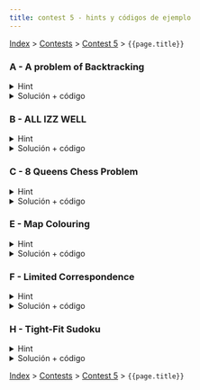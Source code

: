 ```yaml
---
title: contest 5 - hints y códigos de ejemplo
---
```


[Index](../index) > [Contests](../contests) > [Contest 5](../contests#contest-5) > ```{{page.title}}```

### A - A problem of Backtracking
<details> 
  <summary>Hint</summary>
  Gracias a los límites este problema se puede resolver de dos formas:
  1) fuerza bruta pura: iterar sobre todas las permutaciones lexicográficamente (muy fácil)
  2) backtracking: iterar sobre todas las permutaciones con una función recursiva y agregando podas (un poquito más difícil pero vale la pena)
</details>
<details> 
  <summary>Solución + código</summary>
  Si usamos la opción uno del hint, la solución es facilísima. En C++ existe la función next_permutation() que nos permite iterar sobre las permutaciones en orden lexicográfico. <a href="https://github.com/PabloMessina/Competitive-Programming-Material/blob/master/Solved%20problems/SPOJ/BTCK_A-problem-of-Backtracking_v1.cpp">Código de ejemplo 1</a>.
  La otra opción es hacerlo con backtracking. En este caso podemos construir la permutación de izquierda a derecha, en cada posición iterando sobre los dígitos de 0 a 9 (de menor a mayor, para iterar en orden lexicográfico). Podemos agregar podas. Dos podas que se me ocurrieron a mí: 1) descartar dígitos que ya se pusieron antes y 2) descartar dígitos que al ponerlos hacen que nuestra suma hasta el momento supere la cota K. Para la primera podemos agregar un argumento 'mask' a la función del backtracking cuyos bits nos indican los dígitos ya puestos, y para la suma hasta el momento podemos agregar un argumento 'accsum' con la suma acumulada. <a href="https://github.com/PabloMessina/Competitive-Programming-Material/blob/master/Solved%20problems/SPOJ/BTCK_A-problem-of-Backtracking_v2.cpp">Código de ejemplo 2</a>.
</details>

### B - ALL IZZ WELL
<details> 
  <summary>Hint</summary>
  Si fijamos un punto de partida en la matriz, entonces podemos hacer backtracking para explorar todo el universo de posibles caminos válidos que forman el string "ALLIZZWELL" que comienzan en esa posición. Para ello, notar que en cada paso tenemos que ir decidiendo cuál va a ser nuestra siguiente celda.
</details>
<details> 
  <summary>Solución + código</summary>
  Hacemos un doble for iterando sobre todas las celdas. Por cada celda, asumimos que dicha celda es nuestro punto de partida y lanzamos un backtracking para encontrar un camino que forme el string "ALLIZZWELL". En cada llamada de la función backtracking verificamos si la celda en que estamos parados tiene el caracter que corresponde al índice actual en el que vamos en "ALLIZZWELL". Luego intentamos completar el resto del path recursivamente llamando la función de backtracking sobre alguna de las 8 celdas adyacentes (siempre y cuando la celda adyacente no haya sido visitada ya, eso se puede chequear con una matriz booleana auxiliar). Si en algún momento un backtracking retorna true, se puede, si todos los backtrackings retornaron false, no se puede.  <a href="https://github.com/PabloMessina/Competitive-Programming-Material/blob/master/Solved%20problems/SPOJ/ALLIZWEL.cpp">Código de ejemplo</a>.
</details>

### C - 8 Queens Chess Problem
<details> 
  <summary>Hint</summary>
  Dos reinas no pueden compartir columna, así que podemos primero simplificar el problema a tener una reina por columna. Entonces ahora el problema se nos reduce a iterar sobre las columnas y en cada columna decidir en qué fila poner la reina de esa columna (excepto para la columna de la reina fija, donde estamos obligados a hacerle caso al input). Entonces podemos hacer backtracking para explorar este árbol de decisiones y encontrar todas las soluciones, aprovechando las líneas de ataque de las reinas para hacer muchas podas.
</details>
<details> 
  <summary>Solución + código</summary>
  Hacemos un backtracking que recibe como argumento la columna actual (inicialmente c = 0), e iteramos sobre las celdas de la columna verticalmente. Cada vez que haya una celda vacía que no esté siendo atacada por una reina ya puesta, intentamos la opción de poner la reina de esta columna ahí. Al hacer esto, en una matriz auxiliar le sumamos 1 a cada celda que es atacada por esta reina. Cuando hagamos backtrack, tenemos que restarle 1 a cada celda atacada por la reina (para hacer el "undo" del +1 que hicimos antes). Una celda no es atacada si su contador es igual al 0. <a href="https://github.com/PabloMessina/Competitive-Programming-Material/blob/master/Solved%20problems/UVA/750_8-Queens-Chess-Problem.cpp">Código de ejemplo</a>.
</details>


### E - Map Colouring
<details> 
  <summary>Hint</summary>
  Podemos crear un backtracking que nos responda si es posible colorear el mapa con a lo más k colores, para esto solo basta decidir un color entre 1 y k para cada país de forma que no coincida con sus vecinos.
</details>
<details> 
  <summary>Solución + código</summary>
  Si usamos un backtracking que nos responda según lo especificado en el hint, basta probar con los números entre 1 a 4 como máxima cantidad de colores e imprimir el primero que funcione, si ninguno lo hace imprimimos "many".
  <a href="https://github.com/BenjaminRubio/CompetitiveProgramming/blob/master/Problems/Kattis/MapColouring.cpp">Código de ejemplo</a>
</details>

### F - Limited Correspondence
<details> 
  <summary>Hint</summary> 
  Notar que por la cantidad de palabras tenemos el tiempo suficiente para probar cada par de palabras en cada posición del 1 al 11 (en el peor caso), de esta forma podemos detectar todas las posibles soluciones y guardar la "mejor" según enunciado.
</details>
<details> 
  <summary>Solución + código</summary>
  Una posible solución consiste en realizar un backtracking sobre el orden en el que vamos tomando los pares, cada vez que en la construcción de este orden tengamos que las dos palabras parciales son iguales, no seguimos agregando, pues ninguna solución óptima puede ser más larga. Cada vez que tengamos una solución la comparamos con la mejor hasta el momento y devolvemos la mejor al final. Tener cuidado en la implementación de ser eficiente en el manejo de los strings, comparaciones extras y mal manejo de los updates en los strings parciales puede llevar a TLE en el problema.
  <a href="https://github.com/BenjaminRubio/CompetitiveProgramming/blob/master/Problems/Kattis/LimitedCorrespondence.cpp">Código de ejemplo</a>
</details>

### H - Tight-Fit Sudoku
<details> 
  <summary>Hint</summary>
  Este es un backtracking clásico donde debemos ir probando los números en cada celda hasta generar una configuración adecuada según el enunciado. Una forma de acelerar el código es no almacenar los números ocupados por fila/columna/subgrilla en arreglos o set y ocupar bits y bitwise operations.
</details>
<details> 
  <summary>Solución + código</summary>
  La solucion consiste en tener bits asociados a cada columna/fila/subgrilla que almacenan los números que ya hemos ocupado. Luego usamos backtracking para provar distintos valores en las celdas del sudoku. Mientras se tenga cuidado de no olvidar alguna de las reglas, el código es bastante directo.
  <a href="https://github.com/BenjaminRubio/CompetitiveProgramming/blob/master/Problems/Kattis/Tight-FitSudoku.cpp">Código de ejemplo</a>
</details>

<!-- <details> 
  <summary>Hint</summary>   
</details>
<details> 
  <summary>Solución + código</summary>
  <a href="">Código de ejemplo</a>
</details> -->

[Index](../index) > [Contests](../contests) > [Contest 5](../contests#contest-5) > ```{{page.title}}```
